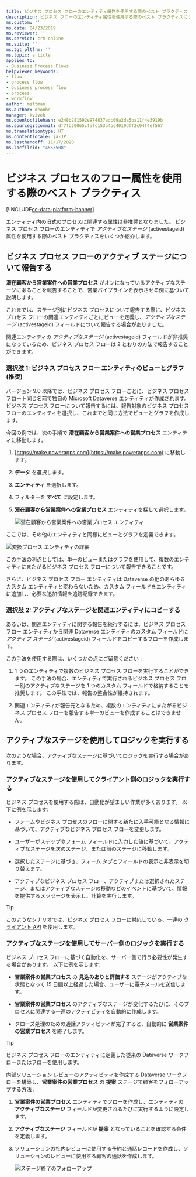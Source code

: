 ```yaml
---
title: ビジネス プロセス フローのエンティティ属性を使用する際のベスト プラクティス | MicrosoftDocs
description: ビジネス フローのエンティティ属性を使用する際のベスト プラクティスについて説明します。
ms.custom: ''
ms.date: 04/23/2019
ms.reviewer: ''
ms.service: crm-online
ms.suite: ''
ms.tgt_pltfrm: ''
ms.topic: article
applies_to:
- Business Process Flows
helpviewer_keywords:
- flow
- process flow
- business process flow
- process
- workflow
author: msftman
ms.author: deonhe
manager: kvivek
ms.openlocfilehash: e248b281592e974837adc09a2da5ba11f4e3919b
ms.sourcegitcommit: df7fb20065cfafc153b4bc4019dff2c94f4ef567
ms.translationtype: HT
ms.contentlocale: ja-JP
ms.lasthandoff: 11/17/2020
ms.locfileid: "4553508"
---
```

# <a name="best-practices-in-using-business-process-flow-attributes"></a>ビジネス プロセスのフロー属性を使用する際のベスト プラクティス

[!INCLUDE[cc-data-platform-banner](./includes/cc-data-platform-banner.md)]

エンティティ内の旧式のプロセスに関連する属性は非推奨となりました。 ビジネス プロセス フローのエンティティで *アクティブなステージ* (activestageid) 属性を使用する際のベスト プラクティスをいくつか紹介します。 

## <a name="reporting-on-the-active-stage-of-a-business-process-flow"></a>ビジネス プロセス フローのアクティブ ステージについて報告する

**潜在顧客から営業案件への営業プロセス** がオンになっているアクティブなステージにあることを報告することで、営業パイプラインを表示させる例に基づいて説明します。

これまでは、ステージ別にビジネス プロセスについて報告する際に、ビジネス プロセス フローの関連エンティティごとにビューを定義し、*アクティブなステージ* (activestageid) フィールドについて報告する場合がありました。

関連エンティティの *アクティブなステージ* (activestageid) フィールドが非推奨になっているため、ビジネス プロセス フローは 2 とおりの方法で報告することができます。

### <a name="option-1-views-and-charts-on-business-process-flow-entity-recommended"></a>選択肢 1: ビジネス プロセス フロー エンティティのビューとグラフ **(推奨)**

バージョン 9.0 以降では、ビジネス プロセス フローごとに、ビジネス プロセス フロート同じ名前で独自の Microsoft Dataverse エンティティが作成されます。 ビジネス プロセス フローについて報告するには、報告対象のビジネス プロセス フローのエンティティを選択し、これまでと同じ方法でビューとグラフを作成します。

今回の例では、次の手順で **潜在顧客から営業案件への営業プロセス** エンティティに移動します。
1. [https://make.powerapps.com](https://make.powerapps.com) に移動します。
1. **データ** を選択します。
1. **エンティティ** を選択します。
1. フィルターを **すべて** に設定します。
1. **潜在顧客から営業案件への営業プロセス** エンティティを探して選択します。

   ![潜在顧客から営業案件への営業プロセス エンティティ](media/best-practices-entity-attributes/lead-opportunity-process.png)

ここでは、その他のエンティティと同様にビューとグラフを定義できます。

![変換プロセス エンティティの詳細](media/best-practices-entity-attributes/lead-to-opportunity-sales-process-details.png)

この手法の利点としては、単一のビューまたはグラフを使用して、複数のエンティティにまたがるビジネス プロセス フローについて報告できることです。

さらに、ビジネス プロセス フロー エンティティは Dataverse の他のあらゆるカスタム エンティティと変わらないため、カスタム フィールドをエンティティに追加し、必要な追加情報を追跡記録できます。

### <a name="option-2-copy-active-stage-to-a-related-entity"></a>選択肢 2: アクティブなステージを関連エンティティにコピーする

あるいは、関連エンティティに関する報告を続行するには、ビジネス プロセス フロー エンティティから関連 Dataverse エンティティのカスタム フィールドに *アクティブ ステージ* (activestageid) フィールドをコピーするフローを作成します。

この手法を使用する際は、いくつかの点にご留意ください :

1.  1 つのエンティティで複数のビジネス プロセス フローを実行することができます。 この手法の場合、エンティティで実行されるビジネス プロセス フロー別のアクティブなステージを 1 つのカスタム フィールドで格納することを推奨します。 この手法では、報告の整合性が維持されます。

1.  関連エンティティが報告元となるため、複数のエンティティにまたがるビジネス プロセス フローを報告する単一のビューを作成することはできません。

## <a name="using-the-active-stage-to-run-logic"></a>アクティブなステージを使用してロジックを実行する

次のような場合、アクティブなステージに基づいてロジックを実行する場合があります。

### <a name="using-the-active-stage-to-run-client-side-logic"></a>アクティブなステージを使用してクライアント側のロジックを実行する

ビジネス プロセスを使用する際は、自動化が望ましい作業が多くあります。 以下に例を示します:

-   フォームやビジネス プロセスのフローに関する新たに入手可能となる情報に基づいて、アクティブなビジネス プロセス フローを変更します。

-   ユーザーがステップやフォーム フィールドに入力した値に基づいて、アクティブなステージを次のステージ、または前のステージに移動します。

-   選択したステージに基づき、フォーム タブとフィールドの表示と非表示を切り替えます。

-   アクティブなビジネス プロセス フロー、アクティブまたは選択されたステージ、またはアクティブなステージの移動などのイベントに基づいて、情報を提供するメッセージを表示し、計算を実行します。

> [!TIP]
> このようなシナリオでは、ビジネス プロセス フローに対応している、一連の [クライアント API](https://docs.microsoft.com/dynamics365/customer-engagement/developer/clientapi/reference/formcontext-data-process) を使用します。
>

### <a name="using-the-active-stage-to-run-server-side-logic"></a>アクティブなステージを使用してサーバー側のロジックを実行する

ビジネス プロセス フローに基づく自動化を、サーバー側で行う必要性が発生する場合があります。 以下に例を示します:

-   **営業案件の営業プロセス** の **見込みありと評価する** ステージがアクティブな状態となって 15 日間以上経過した場合、ユーザーに電子メールを送信します。

-   **営業案件の営業プロセス** のアクティブなステージが変化するたびに、そのプロセスに関連する一連のアクティビティを自動的に作成します。

-   クローズ処理のための通話アクティビティが完了すると、自動的に **営業案件の営業プロセス** を終了します。

> [!TIP]
> ビジネス プロセス フローのエンティティに定義した従来の Dataverse ワークフローまたはフローを使用します。
> 

内部ソリューション レビューのアクティビティを作成する Dataverse ワークフローを構築し、**営業案件の営業プロセス** の **提案** ステージで顧客をフォローアップする方法 :

1. **営業案件の営業プロセス** エンティティでフローを作成し、エンティティの **アクティブなステージ** フィールドが変更されるたびに実行するように設定します。 
1. **アクティブなステージ** フィールドが **提案** となっていることを確認する条件を定義します。 
1. ソリューションの社内レビューに使用する予約と通話レコードを作成し、ソリューションのレビューに使用する顧客の通話を作成します。

   ![ステージ終了のフォローアップ](media/best-practices-entity-attributes/close-stage-followup.png)
